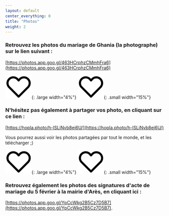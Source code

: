 ```yaml
---
layout: default
center_everything: 0
title: "Photos"
weight: 2
---
```


### Retrouvez les photos du mariage de Ghania (la photographe) sur le lien suivant :
[https://photos.app.goo.gl/463HCrphzCMmhFra6](https://photos.app.goo.gl/463HCrphzCMmhFra6)

![](assets/Coeur.jpg){: .large width="4%"} 
![](assets/Coeur.jpg){: .small width="15%"} 

### N'hésitez pas également à partager vos photo, en cliquant sur ce lien :
[https://hopla.photo/h-lSLiNvb8ej6U/](https://hopla.photo/h-lSLiNvb8ej6U/)

Vous pourrez aussi voir les photos partagées par tout le monde, et les télécharger ;)

![](assets/Coeur.jpg){: .large width="4%"} 
![](assets/Coeur.jpg){: .small width="15%"} 

### Retrouvez également les photos des signatures d'acte de mariage du 5 février à la mairie d'Arès, en cliquant ici :
[https://photos.app.goo.gl/YpCcWkg2B5Cz7D5B7](https://photos.app.goo.gl/YpCcWkg2B5Cz7D5B7).
